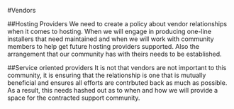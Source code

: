 #Vendors

##Hosting Providers
We need to create a policy about vendor relationships when it comes to hosting. When we will engage in producing one-line installers that need maintained and when we will work with community members to help get future hosting providers supported. Also the arrangement that our community has with theirs needs to be established.

##Service oriented providers
It is not that vendors are not important to this community, it is ensuring that the relationship is one that is mutually beneficial and ensures all efforts are contrbuted back as much as possible. As a result, this needs hashed out as to when and how we will provide a space for the contracted support community.
